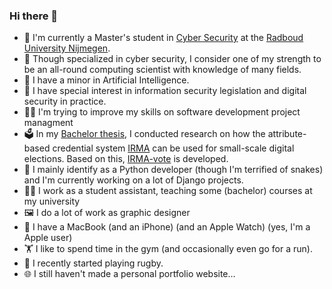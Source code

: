 ### Hi there 👋

- 🔐 I'm currently a Master's student in [Cyber Security](https://true-security.nl) at the [Radboud University Nijmegen](https://www.ru.nl).
- 🧠 Though specialized in cyber security, I consider one of my strength to be an all-round computing scientist with knowledge of many fields.
- 🤖 I have a minor in Artificial Intelligence.
- 📜 I have special interest in information security legislation and digital security in practice.
- 👨‍💻 I'm trying to improve my skills on software development project managment 
- 🗳️ In my [Bachelor thesis](https://www.cs.ru.nl/bachelors-theses/2020/Job_Doesburg___4809327___Using_IRMA_for_small_scale_digital_elections.pdf), I conducted research on how the attribute-based credential system [IRMA](https://privacybydesign.foundation) can be used for small-scale digital elections. Based on this, [IRMA-vote](https://ihub.ru.nl/project/irma-vote.page) is developed.
- 🐍 I mainly identify as a Python developer (though I'm terrified of snakes) and I'm currently working on a lot of Django projects.
- 👨‍🏫 I work as a student assistant, teaching some (bachelor) courses at my university
- 🖼️ I do a lot of work as graphic designer
- 🍎 I have a MacBook (and an iPhone) (and an Apple Watch) (yes, I'm a Apple user)
- 🏋️ I like to spend time in the gym (and occasionally even go for a run).
- 🏉 I recently started playing rugby.
- 🌐 I still haven't made a personal portfolio website...

<!--
**JobDoesburg/JobDoesburg** is a ✨ _special_ ✨ repository because its `README.md` (this file) appears on your GitHub profile.

Here are some ideas to get you started:

- 🔭 I’m currently working on ...
- 🌱 I’m currently learning ...
- 👯 I’m looking to collaborate on ...
- 🤔 I’m looking for help with ...
- 💬 Ask me about ...
- 📫 How to reach me: ...
- 😄 Pronouns: ...
- ⚡ Fun fact: ...
-->
